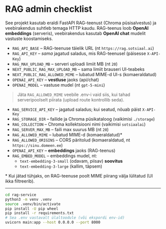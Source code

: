﻿# RAG admin checklist

See projekt kasutab eraldi FastAPI RAG-teenust (Chroma püsisalvestus) ja veebirakendus suhtleb temaga HTTP kaudu.
RAG-teenus loob **OpenAI embeddings** (serveris), veebirakendus kasutab **OpenAI chat** mudelit vastuste koostamiseks.


- `RAG_API_BASE` – RAG-teenuse täielik URL (nt `https://rag.sotsiaal.ai`)
- `RAG_API_KEY` – *sama* jagatud saladus, mis RAG-teenusel (päisesse `X-API-Key`)
- `RAG_MAX_UPLOAD_MB` – serveri uploadi limiit MB (nt `20`)
- `NEXT_PUBLIC_RAG_MAX_UPLOAD_MB` – sama limiit brauseri UI-teabeks
- `NEXT_PUBLIC_RAG_ALLOWED_MIME` – lubatud MIME-d UI-s (komaeraldatud)
- `OPENAI_API_KEY` – **vestluse** jaoks (api/chat)
- `OPENAI_MODEL` – vastuse mudel (nt `gpt-5-mini`)

> Jäta `RAG_ALLOWED_MIME` veebile .env-i vaid siis, kui tahad serveripoolselt piirata (upload route kontrollib seda).


- `RAG_SERVICE_API_KEY` – jagatud saladus; kui seatud, nõuab päist `X-API-Key`
- `RAG_STORAGE_DIR` – failide ja Chroma püsikataloog (vaikimisi `./storage`)
- `RAG_COLLECTION` – Chroma kollektsiooni nimi (vaikimisi `sotsiaalai`)
- `RAG_SERVER_MAX_MB` – faili max suurus MB (nt `20`)
- `RAG_ALLOWED_MIME` – lubatud MIME-d (komaeraldatud)*
- `RAG_ALLOWED_ORIGINS` – CORS päritolud (komaeraldatud, nt `https://sinu.domeen.ee`)
- `OPENAI_API_KEY` – **embeddings** jaoks (RAG-teenus)
- `RAG_EMBED_MODEL` – embeddings mudel, nt:
  - `text-embedding-3-small` (odavam, piisav) **soovitus**
  - `text-embedding-3-large` (kallim, täpsem)

\* Kui jätad tühjaks, on RAG-teenuse poolt MIME piirang välja lülitatud (UI ikka filtreerib).

---


```bash
cd rag-service
python3 -m venv .venv
source .venv/bin/activate
pip install -U pip wheel
pip install -r requirements.txt
# Sea .env vastavalt ülaltoodule (või ekspordi env-id)
uvicorn main:app --host 0.0.0.0 --port 8000
